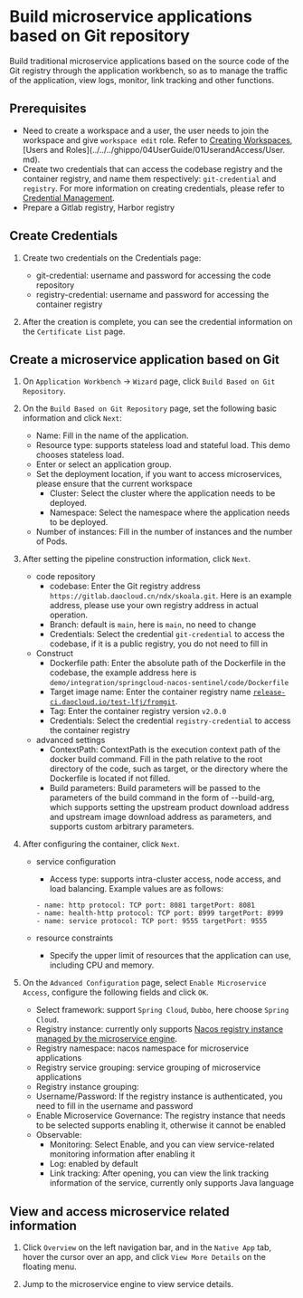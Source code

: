 # Build microservice applications based on Git repository

Build traditional microservice applications based on the source code of the Git registry through the application workbench, so as to manage the traffic of the application, view logs, monitor, link tracking and other functions.

## Prerequisites

- Need to create a workspace and a user, the user needs to join the workspace and give `workspace edit` role.
  Refer to [Creating Workspaces](../../../ghippo/04UserGuide/02Workspace/Workspaces.md), [Users and Roles](../../../ghippo/04UserGuide/01UserandAccess/User. md).
- Create two credentials that can access the codebase registry and the container registry, and name them respectively: `git-credential` and `registry`. For more information on creating credentials, please refer to [Credential Management](../Pipeline/Credential.md).
- Prepare a Gitlab registry, Harbor registry

## Create Credentials

1. Create two credentials on the Credentials page:

    - git-credential: username and password for accessing the code repository
    - registry-credential: username and password for accessing the container registry

1. After the creation is complete, you can see the credential information on the `Certificate List` page.

## Create a microservice application based on Git

1. On `Application Workbench` -> `Wizard` page, click `Build Based on Git Repository`.

    

1. On the `Build Based on Git Repository` page, set the following basic information and click `Next`:

    - Name: Fill in the name of the application.
    - Resource type: supports stateless load and stateful load. This demo chooses stateless load.
    - Enter or select an application group.
    - Set the deployment location, if you want to access microservices, please ensure that the current workspace
        - Cluster: Select the cluster where the application needs to be deployed.
        - Namespace: Select the namespace where the application needs to be deployed.
    - Number of instances: Fill in the number of instances and the number of Pods.

    

1. After setting the pipeline construction information, click `Next`.

    - code repository
        - codebase: Enter the Git registry address `https://gitlab.daocloud.cn/ndx/skoala.git`. Here is an example address, please use your own registry address in actual operation.
        - Branch: default is `main`, here is `main`, no need to change
        - Credentials: Select the credential `git-credential` to access the codebase, if it is a public registry, you do not need to fill in
    - Construct
        - Dockerfile path: Enter the absolute path of the Dockerfile in the codebase, the example address here is `demo/integration/springcloud-nacos-sentinel/code/Dockerfile`
        - Target image name: Enter the container registry name [`release-ci.daocloud.io/test-lfj/fromgit`](http://release-ci.daocloud.io/test-lfj/fromgit).
        - Tag: Enter the container registry version `v2.0.0`
        - Credentials: Select the credential `registry-credential` to access the container registry
    - advanced settings
        - ContextPath: ContextPath is the execution context path of the docker build command. Fill in the path relative to the root directory of the code, such as target, or the directory where the Dockerfile is located if not filled.
        - Build parameters: Build parameters will be passed to the parameters of the build command in the form of --build-arg, which supports setting the upstream product download address and upstream image download address as parameters, and supports custom arbitrary parameters.

    

1. After configuring the container, click `Next`.

    - service configuration
        - Access type: supports intra-cluster access, node access, and load balancing. Example values ​​are as follows:

        ```
        - name: http protocol: TCP port: 8081 targetPort: 8081
        - name: health-http protocol: TCP port: 8999 targetPort: 8999
        - name: service protocol: TCP port: 9555 targetPort: 9555
        ```

    - resource constraints
        - Specify the upper limit of resources that the application can use, including CPU and memory.

    

1. On the `Advanced Configuration` page, select `Enable Microservice Access`, configure the following fields and click `OK`.

    - Select framework: support `Spring Cloud`, `Dubbo`, here choose `Spring Cloud`.
    - Registry instance: currently only supports [Nacos registry instance managed by the microservice engine]().
    - Registry namespace: nacos namespace for microservice applications
    - Registry service grouping: service grouping of microservice applications
    - Registry instance grouping:
    - Username/Password: If the registry instance is authenticated, you need to fill in the username and password
    - Enable Microservice Governance: The registry instance that needs to be selected supports enabling it, otherwise it cannot be enabled
    - Observable:
        - Monitoring: Select Enable, and you can view service-related monitoring information after enabling it
        - Log: enabled by default
        - Link tracking: After opening, you can view the link tracking information of the service, currently only supports Java language

    

## View and access microservice related information

1. Click `Overview` on the left navigation bar, and in the `Native App` tab, hover the cursor over an app, and click `View More Details` on the floating menu.

    

1. Jump to the microservice engine to view service details.
